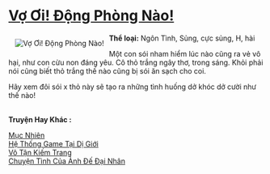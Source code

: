 <a href="https://utruyen.com/vo-oi-dong-phong-nao/17018/" title="Vợ Ơi! Động Phòng Nào!"><h1>Vợ Ơi! Động Phòng Nào!</h1></a><div style="display:table"><img align="right" style="float: left; padding: 10px;" src="https://utruyen.com/images/story/200x260/vo-oi-dong-phong-nao.jpg" alt="Vợ Ơi! Động Phòng Nào!"><b>Thể loại:</b> Ngôn Tình, Sủng, cực sủng, H, hài<p></p>Một con sói nham hiểm lúc nào cũng ra vẻ vô hại, như con cừu non đáng yêu. Cô thỏ trắng ngây thơ, trong sáng. Khỏi phải nói cũng biết thỏ trắng thế nào cũng bị sói ăn sạch cho coi. <p></p>Hãy xem đôi sói x thỏ này sẽ tạo ra những tình huống dở khóc dở cười như thế nào!</div><p><br><b>Truyện Hay Khác :</b></p><a href="https://utruyen.com/muc-nhien/6121/" alt="Mục Nhiên">Mục Nhiên</a><br/><a href="https://truyenhot2020.wordpress.com/2019/12/11/he-thong-game-tai-di-gioi/" alt="Hệ Thống Game Tại Dị Giới">Hệ Thống Game Tại Dị Giới</a><br/><a href="https://github.com/quanluxury/truyenhot/tree/master/truyenhay/2391/" alt="Vô Tận Kiếm Trang">Vô Tận Kiếm Trang</a><br/><a href="https://github.com/quanluxury/ngontinhhot/tree/master/truyenhay/18968/" alt="Chuyện Tình Của Ảnh Đế Đại Nhân">Chuyện Tình Của Ảnh Đế Đại Nhân</a><br/>